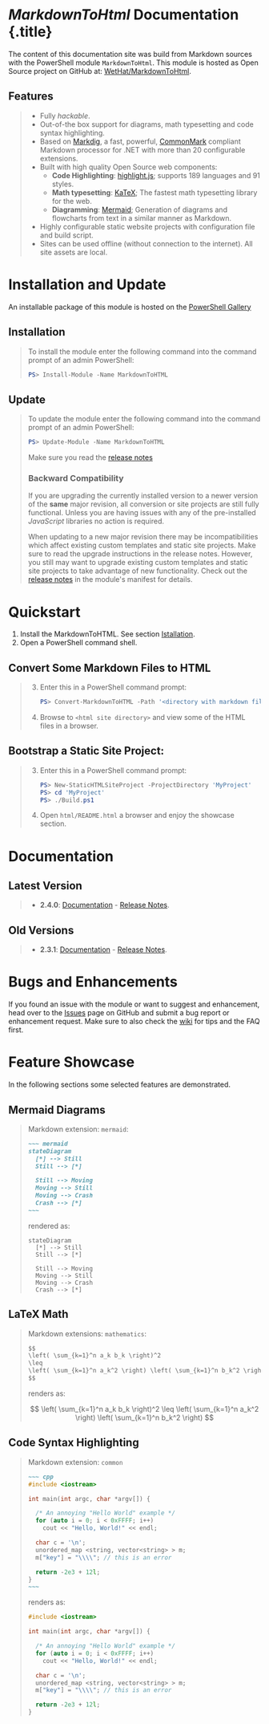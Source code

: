 # *MarkdownToHtml* Documentation {.title}

The content of this documentation site was build from Markdown sources
with the PowerShell module `MarkdownToHtml`. This module is hosted as
Open Source project on GitHub at: [WetHat/MarkdownToHtml](https://github.com/WetHat/MarkdownToHtml).

## Features

> * Fully _hackable_.
> * Out-of-the box support for diagrams, math typesetting and code syntax
>   highlighting.
> * Based on [Markdig](https://github.com/lunet-io/markdig),
>   a fast, powerful, [CommonMark](http://commonmark.org/) compliant Markdown
>   processor for .NET with more than 20 configurable extensions.
> * Built with high quality Open Source web components:
>   - **Code Highlighting**: [highlight.js](https://highlightjs.org/); supports
>     189 languages and 91 styles.
>   - **Math typesetting**: [KaTeX](https://katex.org/); The fastest math
>     typesetting library for the web.
>   - **Diagramming**: [Mermaid](http://mermaid-js.github.io/mermaid/); Generation
>     of diagrams and flowcharts from text in a similar manner as Markdown.
> * Highly configurable static website projects with configuration file and build
>   script.
> * Sites can be used offline (without connection to the internet). All
>   site assets are local.

# Installation and Update

An installable package of this module is hosted on the
[PowerShell Gallery](https://www.powershellgallery.com/packages/MarkdownToHtml)

## Installation
>
> To install the module enter the following command into the command prompt of 
> an admin PowerShell:
>
> ```PowerShell
> PS> Install-Module -Name MarkdownToHTML
> ```
>

## Update
>
> To update the module enter the following command into the command prompt of 
> an admin PowerShell:
>
>
> ```PowerShell
> PS> Update-Module -Name MarkdownToHTML
> ```
>
> Make sure you read the [release notes](#latest-version)
>
> ### Backward Compatibility
>
> If you are upgrading the currently installed version to a newer version of the
> **same** major revision, all conversion or site projects are still fully functional.
> Unless you are having issues with any of the pre-installed _JavaScript_
> libraries no action is required.
>
> When updating to a new major revision there may be incompatibilities which
> affect existing custom templates and static site projects.
> Make sure to read the upgrade instructions in the release notes.
> However, you still may want to upgrade existing custom templates and
> static site projects to take advantage of new functionality.
> Check out the [release notes](#latest-version) in the module's manifest for details.

# Quickstart

1. Install the MarkdownToHTML. See section [Istallation](#installation).
2. Open a PowerShell command shell.

## Convert Some Markdown Files to HTML

> 3. Enter this in a PowerShell command prompt:
>    ~~~ PowerShell
>    PS> Convert-MarkdownToHTML -Path '<directory with markdown files>' -SiteDirectory '<html site directory>' -IncludeExtension 'advanced'
>    ~~~
> 4. Browse to `<html site directory>` and view some of the HTML files in
>    a browser.

## Bootstrap a Static Site Project:

> 3. Enter this in a PowerShell command prompt:
>    ~~~ PowerShell
>    PS> New-StaticHTMLSiteProject -ProjectDirectory 'MyProject'
>    PS> cd 'MyProject'
>    PS> ./Build.ps1
>    ~~~
> 4. Open `html/README.html` a browser and enjoy the showcase section.

# Documentation

## Latest Version

> * **2.4.0**: [Documentation](2.4.0/MarkdownToHTML.md) - [Release Notes](2.4.0/MarkdownToHTML.md#release-notes).

## Old Versions

> * **2.3.1**: [Documentation](2.3.1/MarkdownToHTML.md) - [Release Notes](2.3.1/MarkdownToHTML.md#release-notes).

# Bugs and Enhancements

If you found an issue with the module or want to suggest and enhancement, head over to
the [Issues](https://github.com/WetHat/MarkdownToHtml/issues) page on GitHub and
submit a bug report or enhancement request. Make sure
to also check the
[wiki](https://github.com/WetHat/MarkdownToHtml/wiki) for
tips and the FAQ first.

# Feature Showcase

In the following sections some selected features are demonstrated.

## Mermaid Diagrams

> Markdown extension: `mermaid`:
>
> ``` markdown
> ~~~ mermaid
> stateDiagram
> 	[*] --> Still
> 	Still --> [*]
> 
> 	Still --> Moving
> 	Moving --> Still
> 	Moving --> Crash
> 	Crash --> [*]
> ~~~
> ```
> 
> rendered as:
> 
> ~~~ mermaid
> stateDiagram
> 	[*] --> Still
> 	Still --> [*]
> 
> 	Still --> Moving
> 	Moving --> Still
> 	Moving --> Crash
> 	Crash --> [*]
> ~~~

## LaTeX Math

> Markdown extensions: `mathematics`:
>
> ~~~ markdown
> $$
> \left( \sum_{k=1}^n a_k b_k \right)^2 
> \leq 
> \left( \sum_{k=1}^n a_k^2 \right) \left( \sum_{k=1}^n b_k^2 \right)  
> $$
> ~~~
> 
> renders as:
> 
> $$
> \left( \sum_{k=1}^n a_k b_k \right)^2 
> \leq 
> \left( \sum_{k=1}^n a_k^2 \right) \left( \sum_{k=1}^n b_k^2 \right)  
> $$

## Code Syntax Highlighting

> Markdown extension: `common`
> 
> ``` markdown
> ~~~ cpp
> #include <iostream>
> 
> int main(int argc, char *argv[]) {
> 
>   /* An annoying "Hello World" example */
>   for (auto i = 0; i < 0xFFFF; i++)
>     cout << "Hello, World!" << endl;
> 
>   char c = '\n';
>   unordered_map <string, vector<string> > m;
>   m["key"] = "\\\\"; // this is an error
> 
>   return -2e3 + 12l;
> }
> ~~~
> ```
> 
> renders as:
> 
> ~~~ cpp
> #include <iostream>
> 
> int main(int argc, char *argv[]) {
> 
>   /* An annoying "Hello World" example */
>   for (auto i = 0; i < 0xFFFF; i++)
>     cout << "Hello, World!" << endl;
> 
>   char c = '\n';
>   unordered_map <string, vector<string> > m;
>   m["key"] = "\\\\"; // this is an error
> 
>   return -2e3 + 12l;
> }
> ~~~